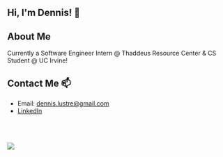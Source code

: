 ## Hi, I'm Dennis! 👋
<!--
**dlustre/dlustre** is a ✨ _special_ ✨ repository because its `README.md` (this file) appears on your GitHub profile.

Here are some ideas to get you started:
nopah
- 🔭 I’m currently working on ...
- 🌱 I’m currently learning ...
- 👯 I’m looking to collaborate on ...
- 🤔 I’m looking for help with ...
- 💬 Ask me about ...
- 📫 How to reach me: ...
- 😄 Pronouns: ...
- ⚡ Fun fact: ...
-->

## About Me

Currently a Software Engineer Intern @ Thaddeus Resource Center & CS Student @ UC Irvine!

## Contact Me 📫

- Email: <a href="dennis.lustre@gmail.com" target="_blank">dennis.lustre@gmail.com</a>
- <a target="_blank" href="https://www.linkedin.com/in/dennis-lustre/">LinkedIn</a>

<br>
<br>
<br>

<img src="https://myreadme.vercel.app/api/embed/dlustre?panels=toplanguages,userstatistics,commitgraph"/>
